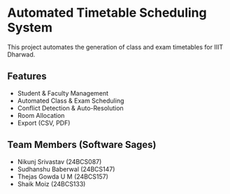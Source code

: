 # Automated Timetable Scheduling System

This project automates the generation of class and exam timetables for IIIT Dharwad.

## Features
- Student & Faculty Management
- Automated Class & Exam Scheduling
- Conflict Detection & Auto-Resolution
- Room Allocation
- Export (CSV, PDF)
## Team Members (Software Sages)
- Nikunj Srivastav (24BCS087)
- Sudhanshu Baberwal (24BCS147)
- Thejas Gowda U M (24BCS157)
- Shaik Moiz (24BCS133)
